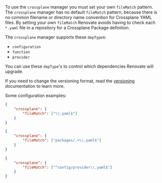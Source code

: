 To use the `crossplane` manager you must set your own `fileMatch` pattern.
The `crossplane` manager has no default `fileMatch` pattern, because there is no common filename or directory name convention for Crossplane YAML files.
By setting your own `fileMatch` Renovate avoids having to check each `*.yaml` file in a repository for a Crossplane Package definition.

The `crossplane` manager supports these `depType`s:

-   `configuration`
-   `function`
-   `provider`

You can use these `depType`'s to control which dependencies Renovate will upgrade.

If you need to change the versioning format, read the [versioning](../../../modules/versioning/index.md) documentation to learn more.

Some configuration examples:

```json title="If most .yaml files are for Crossplane"
{
    "crossplane": {
        "fileMatch": ["\\.yaml$"]
    }
}
```

```json title="For Crossplane files in a packages/ directory"
{
    "crossplane": {
        "fileMatch": ["packages/.+\\.yaml$"]
    }
}
```

```json title="For a single Crossplane file"
{
    "crossplane": {
        "fileMatch": ["^config/provider\\.yaml$"]
    }
}
```

